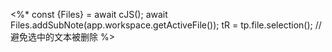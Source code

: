 <%*
const {Files} = await cJS();
await Files.addSubNote(app.workspace.getActiveFile());
tR = tp.file.selection(); // 避免选中的文本被删除
%>